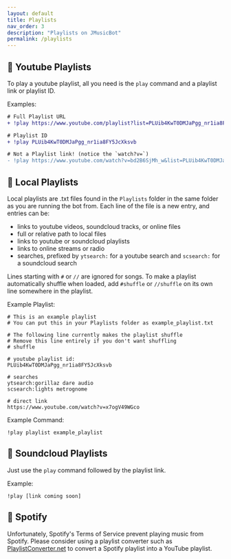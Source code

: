 ```yaml
---
layout: default
title: Playlists
nav_order: 3
description: "Playlists on JMusicBot"
permalink: /playlists
---
```


## 📃 Youtube Playlists
To play a youtube playlist, all you need is the `play` command and a playlist link or playlist ID.

Examples:
```diff
# Full Playlist URL
+ !play https://www.youtube.com/playlist?list=PLUib4KwT0DMJaPgg_nr1ia8FY5JcXksvb

# Playlist ID
+ !play PLUib4KwT0DMJaPgg_nr1ia8FY5JcXksvb

# Not a Playlist link! (notice the `watch?v=`)
- !play https://www.youtube.com/watch?v=bd2B6SjMh_w&list=PLUib4KwT0DMJaPgg_nr1ia8FY5JcXksvb&index=4
```


## 📃 Local Playlists
Local playlists are .txt files found in the `Playlists` folder in the same folder as you are running the bot from. Each line of the file is a new entry, and entries can be:
* links to youtube videos, soundcloud tracks, or online files
* full or relative path to local files
* links to youtube or soundcloud playlists
* links to online streams or radio
* searches, prefixed by `ytsearch:` for a youtube search and `scsearch:` for a soundcloud search

Lines starting with `#` or `//` are ignored for songs. To make a playlist automatically shuffle when loaded, add `#shuffle` or `//shuffle` on its own line somewhere in the playlist.

Example Playlist:
```
# This is an example playlist
# You can put this in your Playlists folder as example_playlist.txt

# The following line currently makes the playlist shuffle
# Remove this line entirely if you don't want shuffling
# shuffle

# youtube playlist id:
PLUib4KwT0DMJaPgg_nr1ia8FY5JcXksvb

# searches
ytsearch:gorillaz dare audio
scsearch:lights metrognome

# direct link
https://www.youtube.com/watch?v=x7ogV49WGco
```
Example Command:
```
!play playlist example_playlist
```


## 📃 Soundcloud Playlists
Just use the `play` command followed by the playlist link.

Example:
```
!play [link coming soon]
```


## 📃 Spotify
Unfortunately, Spotify's Terms of Service prevent playing music from Spotify. Please consider using a playlist converter such as [PlaylistConverter.net](http://www.playlist-converter.net/) to convert a Spotify playlist into a YouTube playlist.